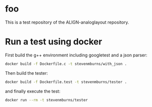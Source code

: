 # foo
This is a test repository of the ALIGN-analoglayout repository.

# Run a test using docker

First build the g++ environment including googletest and a json parser:
````bash
docker build -f Dockerfile.c -t stevenmburns/with_json .
````
Then build the tester:
````bash
docker build -f Dockerfile.test -t stevenmburns/tester .
````
and finally execute the test:
````bash
docker run --rm -t stevenmburns/tester
````


